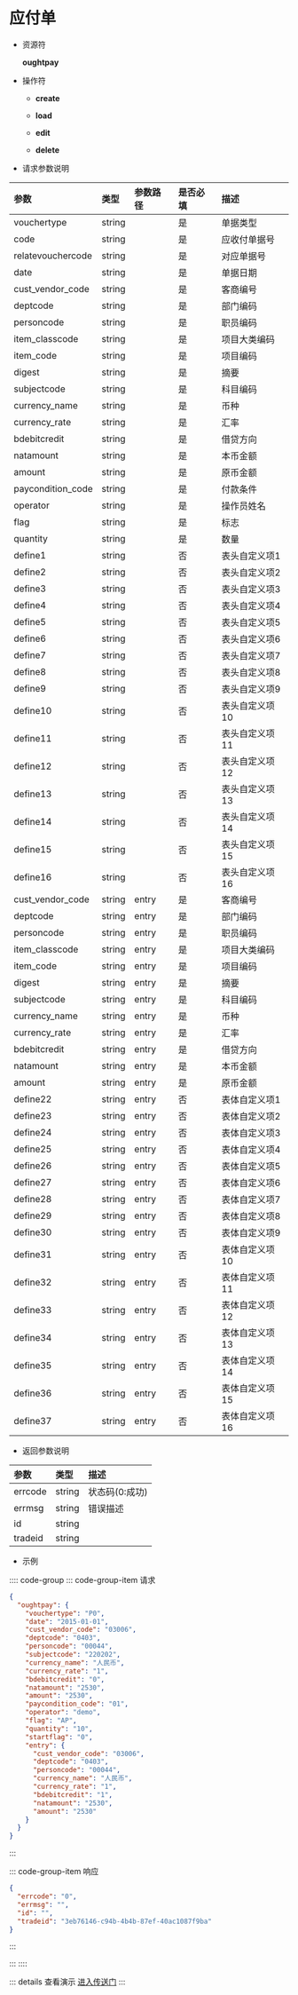 # 应付单

- 资源符

  **oughtpay**
  
- 操作符

  - **create** <Badge type="tip" text="v1" vertical="top" />

  - **load** <Badge type="tip" text="v2" vertical="top" />

  - **edit** <Badge type="tip" text="v2" vertical="top" />

  - **delete** <Badge type="tip" text="v2" vertical="top" />

- 请求参数说明

|参数				|类型	|参数路径	|是否必填	|描述					|
|:-					|:-		|:-			|:-			|:-						|
|vouchertype		|string |			|是			|单据类型				|
|code				|string	|			|是			|应收付单据号				|
|relatevouchercode	|string	|			|是			|对应单据号				|
|date				|string	|			|是			|单据日期				|
|cust_vendor_code	|string	|			|是			|客商编号				|
|deptcode			|string	|			|是			|部门编码				|
|personcode			|string	|			|是			|职员编码				|
|item_classcode		|string	|			|是			|项目大类编码				|
|item_code			|string	|			|是			|项目编码				|
|digest				|string	|			|是			|摘要					|
|subjectcode		|string	|			|是			|科目编码				|
|currency_name		|string	|			|是			|币种					|
|currency_rate		|string	|			|是			|汇率					|
|bdebitcredit		|string	|			|是			|借贷方向				|
|natamount			|string	|			|是			|本币金额				|
|amount				|string	|			|是			|原币金额				|
|paycondition_code	|string	|			|是			|付款条件				|
|operator			|string	|			|是			|操作员姓名				|
|flag				|string	|			|是			|标志					|
|quantity			|string	|			|是			|数量					|
|define1			|string	|			|否			|表头自定义项1			|
|define2			|string	|			|否			|表头自定义项2			|
|define3			|string	|			|否			|表头自定义项3			|
|define4			|string	|			|否			|表头自定义项4			|
|define5			|string	|			|否			|表头自定义项5			|
|define6			|string	|			|否			|表头自定义项6			|
|define7			|string	|			|否			|表头自定义项7			|
|define8			|string	|			|否			|表头自定义项8			|
|define9			|string	|			|否			|表头自定义项9			|
|define10			|string	|			|否			|表头自定义项10			|
|define11			|string	|			|否			|表头自定义项11			|
|define12			|string	|			|否			|表头自定义项12			|
|define13			|string	|			|否			|表头自定义项13			|
|define14			|string	|			|否			|表头自定义项14			|
|define15			|string	|			|否			|表头自定义项15			|
|define16			|string	|			|否			|表头自定义项16			|
|cust_vendor_code	|string	|entry		|是			|客商编号				|
|deptcode			|string	|entry		|是			|部门编码				|
|personcode			|string	|entry		|是			|职员编码				|
|item_classcode		|string	|entry		|是			|项目大类编码				|
|item_code			|string	|entry		|是			|项目编码				|
|digest				|string	|entry		|是			|摘要					|
|subjectcode		|string	|entry		|是			|科目编码				|
|currency_name		|string	|entry		|是			|币种					|
|currency_rate		|string	|entry		|是			|汇率					|
|bdebitcredit		|string	|entry		|是			|借贷方向				|	
|natamount			|string	|entry		|是			|本币金额				|
|amount				|string	|entry		|是			|原币金额				|
|define22			|string	|entry		|否			|表体自定义项1			|
|define23			|string	|entry		|否			|表体自定义项2			|
|define24			|string	|entry		|否			|表体自定义项3			|
|define25			|string	|entry		|否			|表体自定义项4			|
|define26			|string	|entry		|否			|表体自定义项5			|
|define27			|string	|entry		|否			|表体自定义项6			|
|define28			|string	|entry		|否			|表体自定义项7			|
|define29			|string	|entry		|否			|表体自定义项8			|
|define30			|string	|entry		|否			|表体自定义项9			|
|define31			|string	|entry		|否			|表体自定义项10			|
|define32			|string	|entry		|否			|表体自定义项11			|
|define33			|string	|entry		|否			|表体自定义项12			|
|define34			|string	|entry		|否			|表体自定义项13			|
|define35			|string	|entry		|否			|表体自定义项14			|
|define36			|string	|entry		|否			|表体自定义项15			|
|define37			|string	|entry		|否			|表体自定义项16			|

- 返回参数说明

|参数   |类型     |描述           |
|:-     |:-       |:-            |
|errcode|string   |状态码(0:成功) |
|errmsg |string   |错误描述       |
|id     |string   |               |
|tradeid|string   |               |

- 示例

:::: code-group
::: code-group-item 请求

```json
{
  "oughtpay": {
    "vouchertype": "P0",
    "date": "2015-01-01",
    "cust_vendor_code": "03006",
    "deptcode": "0403",
    "personcode": "00044",
    "subjectcode": "220202",
    "currency_name": "人民币",
    "currency_rate": "1",
    "bdebitcredit": "0",
    "natamount": "2530",
    "amount": "2530",
    "paycondition_code": "01",
    "operator": "demo",
    "flag": "AP",
    "quantity": "10",
    "startflag": "0",
    "entry": {
      "cust_vendor_code": "03006",
      "deptcode": "0403",
      "personcode": "00044",
      "currency_name": "人民币",
      "currency_rate": "1",
      "bdebitcredit": "1",
      "natamount": "2530",
      "amount": "2530"
    }
  }
}
```

:::

::: code-group-item 响应

```json
{
  "errcode": "0",
  "errmsg": "",
  "id": "",
  "tradeid": "3eb76146-c94b-4b4b-87ef-40ac1087f9ba"
}
```

:::

:::
::::

::: details 查看演示
[进入传送门](http://47.117.141.19/gif/oughtpay.gif)
:::
